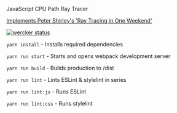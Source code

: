 JavaScript CPU Path Ray Tracer

[Implements Peter Shirley's 'Ray Tracing in One Weekend'](https://www.amazon.co.uk/Ray-Tracing-Weekend-Minibooks-Book-ebook/dp/B01B5AODD8)

[![wercker status](https://app.wercker.com/status/334219cb2568ce621acedb4c4808c6bd/s/master "wercker status")](https://app.wercker.com/project/byKey/334219cb2568ce621acedb4c4808c6bd)

`yarn install` - Installs required dependencies

`yarn run start` - Starts and opens webpack development server

`yarn run build` - Builds production to /dist

`yarn run lint` - Lints ESLint & stylelint in series

`yarn run lint:js` - Runs ESLint

`yarn run lint:css` - Runs stylelint
